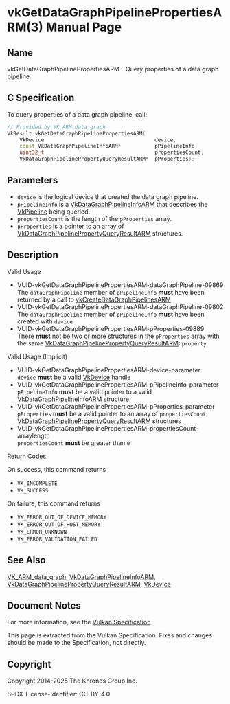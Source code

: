 # vkGetDataGraphPipelinePropertiesARM(3) Manual Page

## Name

vkGetDataGraphPipelinePropertiesARM - Query properties of a data graph pipeline



## [](#_c_specification)C Specification

To query properties of a data graph pipeline, call:

```c++
// Provided by VK_ARM_data_graph
VkResult vkGetDataGraphPipelinePropertiesARM(
    VkDevice                                    device,
    const VkDataGraphPipelineInfoARM*           pPipelineInfo,
    uint32_t                                    propertiesCount,
    VkDataGraphPipelinePropertyQueryResultARM*  pProperties);
```

## [](#_parameters)Parameters

- `device` is the logical device that created the data graph pipeline.
- `pPipelineInfo` is a [VkDataGraphPipelineInfoARM](https://registry.khronos.org/vulkan/specs/latest/man/html/VkDataGraphPipelineInfoARM.html) that describes the [VkPipeline](https://registry.khronos.org/vulkan/specs/latest/man/html/VkPipeline.html) being queried.
- `propertiesCount` is the length of the `pProperties` array.
- `pProperties` is a pointer to an array of [VkDataGraphPipelinePropertyQueryResultARM](https://registry.khronos.org/vulkan/specs/latest/man/html/VkDataGraphPipelinePropertyQueryResultARM.html) structures.

## [](#_description)Description

Valid Usage

- [](#VUID-vkGetDataGraphPipelinePropertiesARM-dataGraphPipeline-09869)VUID-vkGetDataGraphPipelinePropertiesARM-dataGraphPipeline-09869  
  The `dataGraphPipeline` member of `pPipelineInfo` **must** have been returned by a call to [vkCreateDataGraphPipelinesARM](https://registry.khronos.org/vulkan/specs/latest/man/html/vkCreateDataGraphPipelinesARM.html)
- [](#VUID-vkGetDataGraphPipelinePropertiesARM-dataGraphPipeline-09802)VUID-vkGetDataGraphPipelinePropertiesARM-dataGraphPipeline-09802  
  The `dataGraphPipeline` member of `pPipelineInfo` **must** have been created with `device`
- [](#VUID-vkGetDataGraphPipelinePropertiesARM-pProperties-09889)VUID-vkGetDataGraphPipelinePropertiesARM-pProperties-09889  
  There **must** not be two or more structures in the `pProperties` array with the same [VkDataGraphPipelinePropertyQueryResultARM](https://registry.khronos.org/vulkan/specs/latest/man/html/VkDataGraphPipelinePropertyQueryResultARM.html)::`property`

Valid Usage (Implicit)

- [](#VUID-vkGetDataGraphPipelinePropertiesARM-device-parameter)VUID-vkGetDataGraphPipelinePropertiesARM-device-parameter  
  `device` **must** be a valid [VkDevice](https://registry.khronos.org/vulkan/specs/latest/man/html/VkDevice.html) handle
- [](#VUID-vkGetDataGraphPipelinePropertiesARM-pPipelineInfo-parameter)VUID-vkGetDataGraphPipelinePropertiesARM-pPipelineInfo-parameter  
  `pPipelineInfo` **must** be a valid pointer to a valid [VkDataGraphPipelineInfoARM](https://registry.khronos.org/vulkan/specs/latest/man/html/VkDataGraphPipelineInfoARM.html) structure
- [](#VUID-vkGetDataGraphPipelinePropertiesARM-pProperties-parameter)VUID-vkGetDataGraphPipelinePropertiesARM-pProperties-parameter  
  `pProperties` **must** be a valid pointer to an array of `propertiesCount` [VkDataGraphPipelinePropertyQueryResultARM](https://registry.khronos.org/vulkan/specs/latest/man/html/VkDataGraphPipelinePropertyQueryResultARM.html) structures
- [](#VUID-vkGetDataGraphPipelinePropertiesARM-propertiesCount-arraylength)VUID-vkGetDataGraphPipelinePropertiesARM-propertiesCount-arraylength  
  `propertiesCount` **must** be greater than `0`

Return Codes

On success, this command returns

- `VK_INCOMPLETE`
- `VK_SUCCESS`

On failure, this command returns

- `VK_ERROR_OUT_OF_DEVICE_MEMORY`
- `VK_ERROR_OUT_OF_HOST_MEMORY`
- `VK_ERROR_UNKNOWN`
- `VK_ERROR_VALIDATION_FAILED`

## [](#_see_also)See Also

[VK\_ARM\_data\_graph](https://registry.khronos.org/vulkan/specs/latest/man/html/VK_ARM_data_graph.html), [VkDataGraphPipelineInfoARM](https://registry.khronos.org/vulkan/specs/latest/man/html/VkDataGraphPipelineInfoARM.html), [VkDataGraphPipelinePropertyQueryResultARM](https://registry.khronos.org/vulkan/specs/latest/man/html/VkDataGraphPipelinePropertyQueryResultARM.html), [VkDevice](https://registry.khronos.org/vulkan/specs/latest/man/html/VkDevice.html)

## [](#_document_notes)Document Notes

For more information, see the [Vulkan Specification](https://registry.khronos.org/vulkan/specs/latest/html/vkspec.html#vkGetDataGraphPipelinePropertiesARM)

This page is extracted from the Vulkan Specification. Fixes and changes should be made to the Specification, not directly.

## [](#_copyright)Copyright

Copyright 2014-2025 The Khronos Group Inc.

SPDX-License-Identifier: CC-BY-4.0